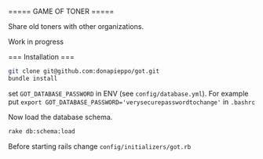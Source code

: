 ===== GAME OF TONER =====

Share old toners with other organizations.

Work in progress

=== Installation ===

```bash
git clone git@github.com:donapieppo/got.git
bundle install 
```
set `GOT_DATABASE_PASSWORD` in ENV (see
`config/database.yml`). For example put
`export GOT_DATABASE_PASSWORD='verysecurepasswordtochange'`
in `.bashrc`

Now load the database schema.

```bash
rake db:schema:load
```

Before starting rails change 
`config/initializers/got.rb`







